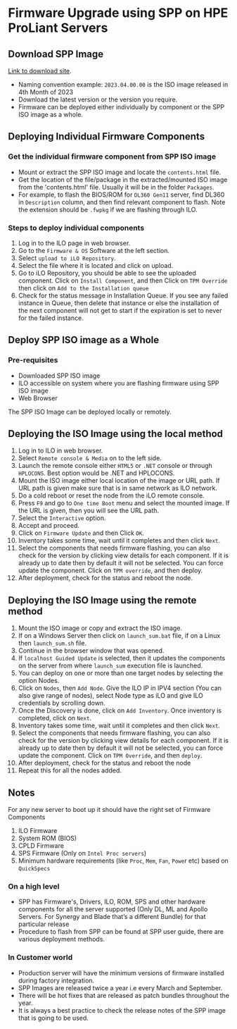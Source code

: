 # Firmware Upgrade using SPP on HPE ProLiant Servers

## Download SPP Image

[Link to download site](https://techlibrary.hpe.com/us/en/enterprise/servers/products/service_pack/spp/index.aspx).


* Naming convention example: `2023.04.00.00` is the ISO image released in 4th Month of 2023
* Download the latest version or the version you require.
* Firmware can be deployed either individually by component or the SPP ISO image as a whole.

## Deploying Individual Firmware Components

### Get the individual firmware component from SPP ISO image

* Mount or extract the SPP ISO image and locate the `contents.html` file.
* Get the location of the file/package in the extracted/mounted ISO image from the 'contents.html' file.  Usually it will be in the folder `Packages`.
* For example, to flash the BIOS/ROM for `DL360 Gen11` server, find DL360 in `Description` column, and then find relevant component to flash. Note the extension should be `.fwpkg` if we are flashing through ILO.

### Steps to deploy individual components

1. Log in to the ILO page in web browser.
1. Go to the `Firmware & OS` Software at the left section.
1. Select `upload to iLO Repository`.
1. Select the file where it is located and click on upload.
1. Go to iLO Repository, you should be able to see the uploaded component. Click on `Install Component`, and then Click on `TPM Override` then click on `Add to the Installation queue`
1. Check for the status message in Installation Queue. If you see any failed instance in Queue, then delete that instance or else the installation of the next component will not get to start if the expiration is set to never for the failed instance.


## Deploy SPP ISO image as a Whole

### Pre-requisites

* Downloaded SPP ISO image
* ILO accessible on system where you are flashing firmware using SPP ISO image
* Web Browser

The SPP ISO Image can be deployed locally or remotely.

## Deploying the ISO Image using the local method

1. Log in to ILO in web browser.
1. Select `Remote console & Media` on to the left side.
1. Launch the remote console either `HTML5` or `.NET` console or through `HPLOCONS`. Best option would be .NET and HPLOCONS.
1. Mount the ISO image either local location of the image or URL path. If URL path is given make sure that is in same network as ILO network.
1. Do a cold reboot or reset the node from the iLO remote console.
1. Press `F9` and go to `One time Boot` menu and select the mounted image. If the URL is given, then you will see the URL path.
1. Select the `Interactive` option.
1. Accept and proceed.
1. Click on `Firmware Update` and then Click `OK`.
1. Inventory takes some time, wait until it completes and then click `Next`.
1. Select the components that needs firmware flashing, you can also check for the version by clicking view details for each component.
If it is already up to date then by default it will not be selected. You can force update the component. Click on `TPM override`, and then deploy.
1. After deployment, check for the status and reboot the node.


## Deploying the ISO Image using the remote method

1. Mount the ISO image or copy and extract the ISO image.
1. If on a Windows Server then click on `launch_sum.bat` file, if on a Linux then `launch_sum.sh` file.
1. Continue in the browser window that was opened.
1. If `localhost Guided Update` is selected, then it updates the components on the server from where `launch_sum` execution file is launched.
1. You can deploy on one or more than one target nodes by selecting the option Nodes.
1. Click on `Nodes`, then `Add Node`. Give the ILO IP in IPV4 section (You can also give range of nodes), select Node type as iLO and give ILO credentials by scrolling down.
1. Once the Discovery is done, click on `Add Inventory`. Once inventory is completed, click on `Next`.
1. Inventory takes some time, wait until it completes and then click `Next`.
1. Select the components that needs firmware flashing, you can also check for the version by clicking view details for each component. If it is already up to date then by default it will not be selected, you can force
  update the component. Click on `TPM Override`, and then `deploy`.
1. After deployment, check for the status and reboot the node
1. Repeat this for all the nodes added.


## Notes

For any new server to boot up it should have the right set of Firmware Components

1. ILO Firmware
2. System ROM (BIOS)
3. CPLD Firmware
4. SPS Firmware (Only on `Intel Proc servers`)
5. Minimum hardware requirements (like `Proc`, `Mem`, `Fan`, `Powe`r etc) based on `QuickSpecs`

### On a high level

* SPP has Firmware's, Drivers, ILO, ROM, SPS and other hardware components for all the server supported (Only DL, ML and Apollo Servers. For Synergy and Blade that’s a different Bundle) for that particular release
* Procedure to flash from SPP can be found at SPP user guide, there are various deployment methods.

### In Customer world

* Production server will have the minimum versions of firmware installed during factory integration.
* SPP Images are released twice a year i.e every March and September.
* There will be hot fixes that are released as patch bundles throughout the year.
* It is always a best practice to check the release notes of the SPP image that is going to be used.

